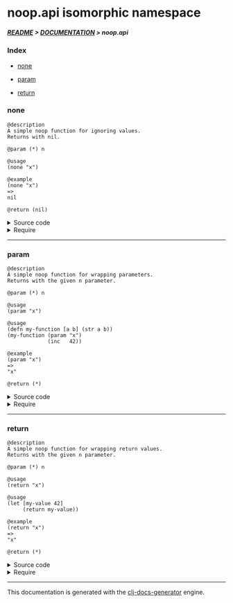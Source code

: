
# noop.api isomorphic namespace

##### [README](../../../README.md) > [DOCUMENTATION](../../COVER.md) > noop.api

### Index

- [none](#none)

- [param](#param)

- [return](#return)

### none

```
@description
A simple noop function for ignoring values.
Returns with nil.
```

```
@param (*) n
```

```
@usage
(none "x")
```

```
@example
(none "x")
=>
nil
```

```
@return (nil)
```

<details>
<summary>Source code</summary>

```
(defn none
  [_] nil)
```

</details>

<details>
<summary>Require</summary>

```
(ns my-namespace (:require [noop.api :refer [none]]))

(noop.api/none ...)
(none          ...)
```

</details>

---

### param

```
@description
A simple noop function for wrapping parameters.
Returns with the given n parameter.
```

```
@param (*) n
```

```
@usage
(param "x")
```

```
@usage
(defn my-function [a b] (str a b))
(my-function (param "x")
             (inc   42))
```

```
@example
(param "x")
=>
"x"
```

```
@return (*)
```

<details>
<summary>Source code</summary>

```
(defn param
  [n] n)
```

</details>

<details>
<summary>Require</summary>

```
(ns my-namespace (:require [noop.api :refer [param]]))

(noop.api/param ...)
(param          ...)
```

</details>

---

### return

```
@description
A simple noop function for wrapping return values.
Returns with the given n parameter.
```

```
@param (*) n
```

```
@usage
(return "x")
```

```
@usage
(let [my-value 42]
     (return my-value))
```

```
@example
(return "x")
=>
"x"
```

```
@return (*)
```

<details>
<summary>Source code</summary>

```
(defn return
  [n] n)
```

</details>

<details>
<summary>Require</summary>

```
(ns my-namespace (:require [noop.api :refer [return]]))

(noop.api/return ...)
(return          ...)
```

</details>

---

This documentation is generated with the [clj-docs-generator](https://github.com/bithandshake/clj-docs-generator) engine.

